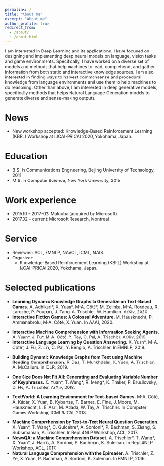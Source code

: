 ```yaml
---
permalink: /
title: "About me"
excerpt: "About me"
author_profile: true
redirect_from: 
  - /about/
  - /about.html
---
```

I am interested in Deep Learning and its applications. I have focused on designing and implementing deep neural models on language, vision tasks and game environments. Specifically, I have worked on a diverse set of models and methods that help machines to read, comprehend, and gather information from both static and interactive knowledge sources. I am also interested in finding ways to harvest commonsense and procedural knowledge from language environments and use them to help machines to do reasoning. Other than above, I am interested in deep generative models, specifically methods that helps Natural Language Generation models to generate diverse and sense-making outputs.

News
======
* New workshop accepted: Knowledge-Based Reinforcement Learning (KBRL) Workshop at IJCAI-PRICAI 2020, Yokohama, Japan.

Education
======
* B.S. in Communications Engineering, Beijing University of Technology, 2011
* M.S. in Computer Science, New York University, 2015

Work experience
======
* 2015.10 - 2017-02: Maluuba (acquired by Microsoft)
* 2017.02 - current: Microsoft Research, Montreal

Service
======
* Reviewier: ACL, EMNLP, NAACL, ICML, MAIS.
* Organizer: 
  * Knowledge-Based Reinforcement Learning (KBRL) Workshop at IJCAI-PRICAI 2020, Yokohama, Japan.

Selected publications
======
* **Learning Dynamic Knowledge Graphs to Generalize on Text-Based Games.** A. Adhikari*, X. Yuan*, M-A. Côté*, M. Zelinka, M-A. Rondeau, R. Laroche, P. Poupart, J. Tang, A. Trischler, W. Hamilton. ArXiv, 2020.
* **Interactive Fiction Games: A Colossal Adventure.** M. Hausknecht, P. Ammanabrolu, M-A. Côté, X. Yuan. In AAAI, 2020.
<!-- * Building Dynamic Knowledge Graphs from Text-based Games. M. Zelinka*, X. Yuan*, M-A. Côté*, R. Laroche, A. Trischler. In Graph Representation Learning Workshop, NeurIPS, 2019. -->
* **Interactive Machine Comprehension with Information Seeking Agents.** X. Yuan*, J. Fu*, M-A. Côté, Y. Tay, C. Pal, A. Trischler. ArXiv, 2019.
* **Interactive Language Learning by Question Answering.** X. Yuan*, M-A. Côté*, J. Fu, Z. Lin, C. Pal, Y. Bengio, A. Trischler. In EMNLP, 2019.
<!-- * Does Order Matter? An Empirical Study on Generating Multiple Keyphrases as a Sequence. R. Meng, XIngdi Yuan, T. Wang, Peter Brusilovsky, A. Trischler, Daqing He. ArXiv, 2019. -->
<!-- * Simple and Effective Curriculum Pointer-Generator Networks for Reading Comprehension over Long Narratives. Y. Tay, Shuohang Wang, Luu Anh Tuan, J. Fu, Minh C Phan, X. Yuan, Jinfeng Rao, Siu Cheung Hui, Aston Zhang. In ACL, 2019. -->
* **Building Dynamic Knowledge Graphs from Text using Machine Reading Comprehension.** R. Das, T. Munkhdalai, X. Yuan, A. Trischler, A. McCallum. In ICLR, 2019.
<!-- * Towards Solving Text-based Games by Producing Adaptive Action Spaces. Ruo Yu Tao, M-A. Côté, X. Yuan, Layla El Asri. In Wordplay: Reinforcement and Language Learning in Text-based Games Workshop, NeurIPS, 2018. -->
* **One Size Does Not Fit All: Generating and Evaluating Variable Number of Keyphrases.** X. Yuan*, T. Wang*, R. Meng*, K. Thaker, P. Brusilovsky, D. He, A. Trischler. ArXiv, 2018.
<!-- * Counting to Explore and Generalize in Text-based Games. X. Yuan*, M-A. Côté*, A. Sordoni, R. Laroche, Remi Tachet des Combes, M. Hausknecht, A. Trischler. In European Workshop on Reinforcement Learning (EWRL), 2018. -->
* **TextWorld: A Learning Environment for Text-based Games.** M-A. Côté, Á. Kádár, X. Yuan, B. Kybartas, T. Barnes, E. Fine, J. Moore, M. Hausknecht, L. El Asri, M. Adada, W. Tay, A. Trischler. In Computer Games Workshop, ICML/IJCAI, 2018.
<!-- * Rapid Adaptation with Conditionally Shifted Neurons. T. Munkhdalai, X. Yuan, Soroush Mehri, A. Trischler. In ICML, 2018. -->
<!-- * Neural Models for Key Phrase Detection and Question Generation. Sandeep Subramanian, T. Wang, X. Yuan, S. Zhang, A. Trischler, Y. Bengio. In Workshop on Machine Reading for Question Answering, ACL, 2018. -->
<!-- * A Joint Model for Question Answering and Question Generation. T. Wang*, X. Yuan*, A. Trischler. In Workshop on Learning to Generate Natural Language, ICML, 2017. -->
* **Machine Comprehension by Text-to-Text Neural Question Generation.** X. Yuan*, T. Wang*, C. Gulcehre*, A. Sordoni*, P. Bachman, S. Zhang, S. Subramanian, A. Trischler. In RepL4NLP Workshop, ACL, 2017.
* **NewsQA: a Machine Comprehension Dataset.** A. Trischler*, T. Wang*, X. Yuan*, J. Harris, A. Sordoni, P. Bachman, K. Suleman. In RepL4NLP Workshop, ACL, 2017.
* **Natural Language Comprehension with the Epireader.** A. Trischler, Z. Ye, X. Yuan, P. Bachman, A. Sordoni, K. Suleman. In EMNLP, 2016.
<!-- * A Parallel- Hierarchical Model for Machine Comprehension on Sparse Data. A. Trischler*, Zheng Ye*, X. Yuan, Jing He, Philip Bachman, and Kaheer Suleman. In ACL, 2016. -->
